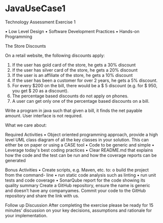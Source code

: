 # JavaUseCase1

Technology Assessment
Exercise 1

• Low Level Design
• Software Development Practices
• Hands-on Programming

The Store Discounts

On a retail website, the following discounts apply:
1. If the user has gold card of the store, he gets a 30% discount
2. If the user has silver card of the store, he gets a 20% discount
3. If the user is an affiliate of the store, he gets a 10% discount
4. If the user has been a customer for over 2 years, he gets a 5% discount.
5. For every $200 on the bill, there would be a $ 5 discount (e.g. for $ 950, you get $ 20 as a discount).
6. The percentage based discounts do not apply on phones.
7. A user can get only one of the percentage based discounts on a bill. 

Write a program in java such that given a bill, it finds the net payable amount. User interface is not required.

What we care about:

Required Activities
• Object oriented programming approach, provide a high level UML class diagram of all the key classes in your solution. 
This can either be on paper or using a CASE tool
• Code to be generic and simple
• Leverage today&#39;s best coding practices
• Clear README.md that explains how the code and the test can be run and how the coverage reports can be generated

Bonus Activities
• Create scripts, e.g. Maven, etc. to: o build the project from the command- line
• run static code analysis such as linting
• run unit tests and code coverage
• SonarQube report for the code showing its quality summary Create a GitHub repository, ensure the name is generic and doesn’t have any companyames.
Commit your code to the GitHub repository and share the link with us.

Follow up Discussion
After completing the exercise please be ready for 15 minutes’ discussion on your key decisions, assumptions and rationale for your implementation.

